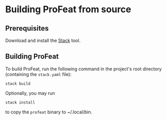Building ProFeat from source
============================

Prerequisites
-------------

Download and install the [Stack](https://www.haskellstack.org) tool.

Building ProFeat
----------------

To build ProFeat, run the following command in the project's root directory
(containing the `stack.yaml` file):

    stack build

Optionally, you may run

    stack install

to copy the `profeat` binary to ~/.local/bin.

